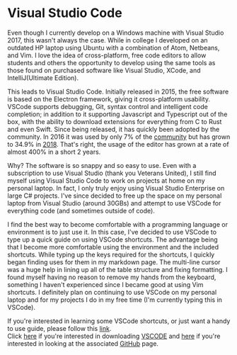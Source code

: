 # Visual Studio Code  

Even though I currently develop on a Windows machine with Visual Studio 2017, this wasn't always the case. 
While in college I developed on an outdated HP laptop using Ubuntu with a combination of Atom, Netbeans, and Vim.
I love the idea of cross-platform, free code editors to allow students and others the opportunity to develop using the same
tools as those found on purchased software like Visual Studio, XCode, and IntelliJ(Ultimate Edition).  

This leads to Visual Studio Code. Initially released in 2015, the free software is based on the Electron framework, giving it 
cross-platform usability. VSCode supports debugging, Git, syntax control and intelligent code completion; in addition to it 
supporting Javascript and Typescript out of the box, with the ability to download extensions for everything from C to Rust and even Swift.
Since being released, it has quickly been adopted by the community. In 2016 it was used by only 7% of the [community](https://insights.stackoverflow.com/survey/2016)
but has grown to 34.9% in [2018](https://insights.stackoverflow.com/survey/2018). That's right, the usage of the editor has grown at
a rate of almost 400% in a short 2 years.  

Why? The software is so snappy and so easy to use. Even with a subscription to use Visual Studio (thank you Veterans United),
I still find myself using Visual Studio Code to work on projects at home on my personal laptop. In fact, I only truly enjoy using
Visual Studio Enterprise on large C# projects. I've since decided to free up the space on my personal laptop from Visual Studio (around 30GBs)
and attempt to use VSCode for everything code (and sometimes outside of code).

I find the best way to become comfortable with a programming language or environment is to just use it. In this case, I've decided
to use VSCode to type up a quick guide on using VSCode shortcuts. The advantage being that I become more comfortable using the environment
and the included shortcuts. While typing up the keys required for the shortcuts, I quickly began finding uses for them in my
markdown page. The multi-line cursor was a huge help in lining up all of the table structure and fixing formatting. I found myself
having no reason to remove my hands from the keyboard, something I haven't experienced since I became good at using Vim shortcuts. I definitely plan on continuing to use VSCode on my personal laptop and for my projects I do in my free time (I'm currently typing
this in VSCode).  

If you're interested in learning some VSCode shortcuts, or just want a handy to use guide, please follow this [link](https://github.com/davidemily/VSCodeShortcuts).  
Click [here](https://code.visualstudio.com/) if you're interested in downloading [VSCODE](https://code.visualstudio.com/) and
[here](https://github.com/Microsoft/vscode) if you're interested in looking at the associated [GitHub](https://www.github.com) page.
